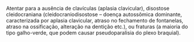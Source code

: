 Atentar para a ausência de clavículas (aplasia clavicular), disostose cleidocraniana (cleidocraniodisostose – doença autossômica dominante, caracterizada por aplasia clavicular, atraso no fechamento de fontanelas, atraso na ossificação, alteração na dentição etc.), ou fraturas (a maioria do tipo galho-verde, que podem causar pseudoparalisia do plexo braquial).